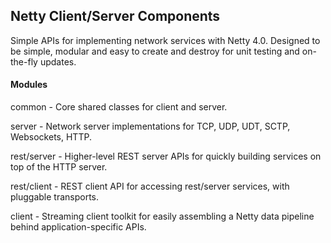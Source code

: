 <!--

    Copyright (C) 2011-2014 Barchart, Inc. <http://www.barchart.com/>

    All rights reserved. Licensed under the OSI BSD License.

    http://www.opensource.org/licenses/bsd-license.php

-->
## Netty Client/Server Components

Simple APIs for implementing network services with Netty 4.0. Designed to be simple, modular and easy to
create and destroy for unit testing and on-the-fly updates.

#### Modules

common - Core shared classes for client and server.

server - Network server implementations for TCP, UDP, UDT, SCTP, Websockets, HTTP.

rest/server - Higher-level REST server APIs for quickly building services on top of the HTTP server.

rest/client - REST client API for accessing rest/server services, with pluggable transports.

client - Streaming client toolkit for easily assembling a Netty data pipeline behind application-specific APIs.
